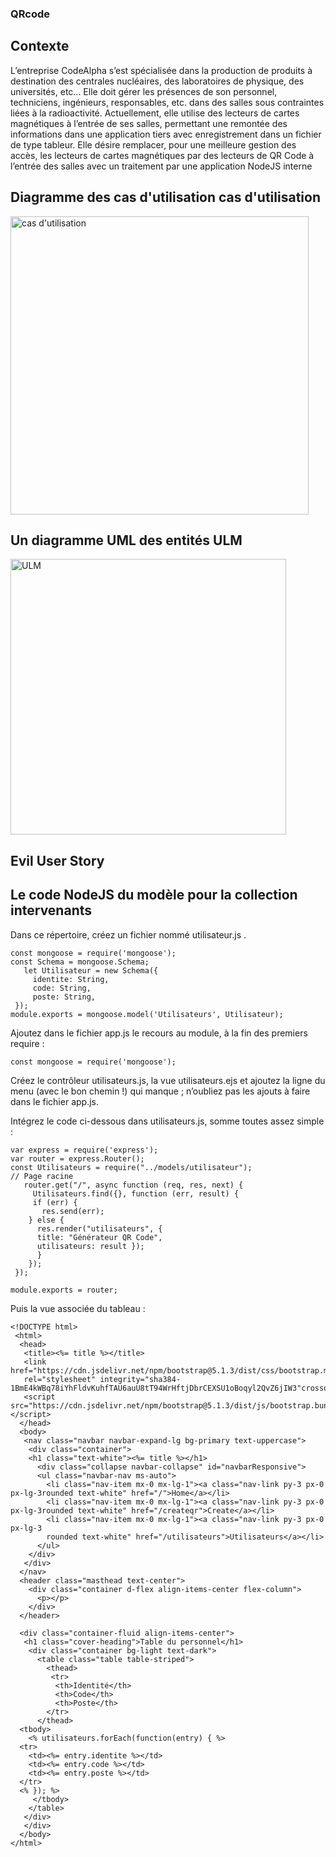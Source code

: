 ### QRcode

## Contexte

L’entreprise CodeAlpha s’est spécialisée dans la production de produits à destination des centrales nucléaires, des laboratoires de physique, des universités, etc... Elle doit gérer les présences de son personnel, techniciens, ingénieurs, responsables, etc. dans des salles sous contraintes liées à la radioactivité. Actuellement, elle utilise des lecteurs de cartes magnétiques à l’entrée de ses salles, permettant une remontée des informations dans une application tiers avec enregistrement dans un fichier de type tableur. Elle désire remplacer, pour une meilleure gestion des accès, les lecteurs de cartes magnétiques par des lecteurs de QR Code à l’entrée des salles avec un traitement par une application NodeJS interne

## Diagramme des cas d'utilisation cas d'utilisation

<img width="477" alt="cas d'utilisation" src="https://user-images.githubusercontent.com/77787321/159021116-d085091f-d572-469a-be96-50674f073757.png">

## Un diagramme UML des entités ULM

<img width="441" alt="ULM" src="https://user-images.githubusercontent.com/77787321/159021134-bbc7391c-e32d-458c-ad1d-a811bbf9b888.PNG">

## Evil User Story

## Le code NodeJS du modèle pour la collection intervenants

Dans ce répertoire, créez un fichier nommé utilisateur.js .
```
const mongoose = require('mongoose');
const Schema = mongoose.Schema;
   let Utilisateur = new Schema({
     identite: String,
     code: String,
     poste: String,
 });
module.exports = mongoose.model('Utilisateurs', Utilisateur);
```
Ajoutez dans le fichier app.js le recours au module, à la fin des premiers require :
```
const mongoose = require('mongoose');
```
Créez le contrôleur utilisateurs.js, la vue utilisateurs.ejs et ajoutez la ligne du menu (avec le bon chemin !) qui manque ; n’oubliez pas les ajouts à faire dans le fichier app.js.

Intégrez le code ci-dessous dans utilisateurs.js, somme toutes assez simple :

```
var express = require('express');
var router = express.Router();
const Utilisateurs = require("../models/utilisateur");
// Page racine
   router.get("/", async function (req, res, next) {
     Utilisateurs.find({}, function (err, result) {
     if (err) {
       res.send(err);
    } else {
      res.render("utilisateurs", {
      title: "Générateur QR Code",
      utilisateurs: result });
      }
    });
 });
 
module.exports = router;

````
Puis la vue associée du tableau :

```
<!DOCTYPE html>
 <html>
  <head>
   <title><%= title %></title>
   <link href="https://cdn.jsdelivr.net/npm/bootstrap@5.1.3/dist/css/bootstrap.min.css"
   rel="stylesheet" integrity="sha384-1BmE4kWBq78iYhFldvKuhfTAU6auU8tT94WrHftjDbrCEXSU1oBoqyl2QvZ6jIW3"crossorigin="anonymous">
   <script src="https://cdn.jsdelivr.net/npm/bootstrap@5.1.3/dist/js/bootstrap.bundle.min.js"integrity="sha384ka7Sk0Gln4gmtz2MlQnikT1wXgYsOg+OMhuP+IlRH9sENBO0LRn5q+8nbTov4+1pcrossorigin="anonymous"></script>
  </head>
  <body>
   <nav class="navbar navbar-expand-lg bg-primary text-uppercase">
    <div class="container">
    <h1 class="text-white"><%= title %></h1>
      <div class="collapse navbar-collapse" id="navbarResponsive">
      <ul class="navbar-nav ms-auto">
        <li class="nav-item mx-0 mx-lg-1"><a class="nav-link py-3 px-0 px-lg-3rounded text-white" href="/">Home</a></li>
        <li class="nav-item mx-0 mx-lg-1"><a class="nav-link py-3 px-0 px-lg-3rounded text-white" href="/createqr">Create</a></li>
        <li class="nav-item mx-0 mx-lg-1"><a class="nav-link py-3 px-0 px-lg-3
        rounded text-white" href="/utilisateurs">Utilisateurs</a></li>
      </ul>
    </div>
   </div>
  </nav>
  <header class="masthead text-center">
    <div class="container d-flex align-items-center flex-column">
      <p></p>
    </div>
  </header>

  <div class="container-fluid align-items-center">
   <h1 class="cover-heading">Table du personnel</h1>
    <div class="container bg-light text-dark">
      <table class="table table-striped">
        <thead>
         <tr>
          <th>Identité</th>
          <th>Code</th>
          <th>Poste</th>
        </tr>
      </thead>
  <tbody>
    <% utilisateurs.forEach(function(entry) { %>
  <tr>
    <td><%= entry.identite %></td>
    <td><%= entry.code %></td>
    <td><%= entry.poste %></td>
  </tr>
  <% }); %>
     </tbody>
    </table>
   </div>
   </div>
  </body>
</html>
```




